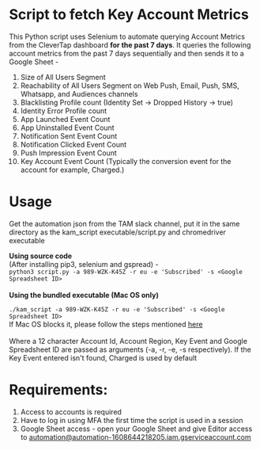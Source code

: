 # Script to fetch Key Account Metrics

This Python script uses Selenium to automate querying Account Metrics from the CleverTap dashboard **for the past 7 days**.
It queries the following account metrics from the past 7 days sequentially and then sends it to a Google Sheet -
1. Size of All Users Segment
2. Reachability of All Users Segment on Web Push, Email, Push, SMS, Whatsapp, and Audiences channels
3. Blacklisting Profile count (Identity Set -> Dropped History -> true)
4. Identity Error Profile count
5. App Launched Event Count
6. App Uninstalled Event Count
7. Notification Sent Event Count
8. Notification Clicked Event Count
9. Push Impression Event Count
10. Key Account Event Count (Typically the conversion event for the account for example, Charged.)

# Usage 
Get the automation json from the TAM slack channel, put it in the same directory as the kam_script executable/script.py and chromedriver executable <br>

**Using source code** <br>
(After installing pip3, selenium and gspread) - <br>
`python3 script.py -a 989-WZK-K45Z -r eu -e 'Subscribed' -s <Google Spreadsheet ID>`<br><br>
**Using the bundled executable (Mac OS only)** <br>

`./kam_script -a 989-WZK-K45Z -r eu -e 'Subscribed' -s <Google Spreadsheet ID>` <br>
If Mac OS blocks it, please follow the steps mentioned [here](https://support.apple.com/en-in/HT202491) <br><br>
Where a 12 character Account Id, Account Region, Key Event and Google Spreadsheet ID are passed as arguments (-a, -r, -e, -s respectively). 
If the Key Event entered isn't found, Charged is used by default

# Requirements:
1. Access to accounts is required
2. Have to log in using MFA the first time the script is used in a session
3. Google Sheet access - open your Google Sheet and give Editor access to automation@automation-1608644218205.iam.gserviceaccount.com 
